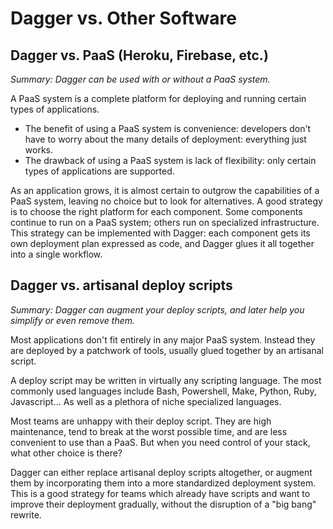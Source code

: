 # Dagger vs. Other Software


## Dagger vs. PaaS (Heroku, Firebase, etc.)

*Summary: Dagger can be used with or without a PaaS system.*

A PaaS system is a complete platform for deploying and running certain types of applications.

* The benefit of using a PaaS system is convenience: developers don't have to worry about the many details of deployment: everything just works.
* The drawback of using a PaaS system is lack of flexibility: only certain types of applications are supported.

As an application grows, it is almost certain to outgrow the capabilities of a PaaS system, leaving no choice but to look for alternatives. A good strategy is to choose the right platform for each component. Some components continue to run on a PaaS system; others run on specialized infrastructure. This strategy can be implemented with Dagger: each component gets its own deployment plan expressed as code, and Dagger glues it all together into a single workflow.


## Dagger vs. artisanal deploy scripts

*Summary: Dagger can augment your deploy scripts, and later help you simplify or even remove them.*

Most applications don't fit entirely in any major PaaS system. Instead they are deployed by a patchwork of tools, usually glued together by an artisanal script.

A deploy script may be written in virtually any scripting language. The most commonly used languages include Bash, Powershell, Make, Python, Ruby, Javascript... As well as a plethora of niche specialized languages.

Most teams are unhappy with their deploy script. They are high maintenance, tend to break at the worst possible time, and are less convenient to use than a PaaS. But when you need control of your stack, what other choice is there?

Dagger can either replace artisanal deploy scripts altogether, or augment them by incorporating them into a more standardized deployment system. This is a good strategy for teams which already have scripts and want to improve their deployment gradually, without the disruption of a "big bang" rewrite.
